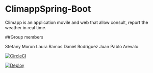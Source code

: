 # ClimappSpring-Boot

Climapp is an application movile and web that allow consult, report the weather in real time. 

##Group members

Stefany Moron
Laura Ramos
Daniel Rodriguez
Juan Pablo Arevalo

[![CircleCI](https://circleci.com/gh/Climapp-Cosw/ClimappSpring-Boot.svg?style=svg)](https://circleci.com/gh/Climapp-Cosw/ClimappSpring-Boot)

[![Deploy](https://www.herokucdn.com/deploy/button.svg)](https://climapp.herokuapp.com/)
